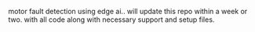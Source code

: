 motor fault detection using edge ai.. will update this repo within a week or two. with all code along with necessary support and setup files.